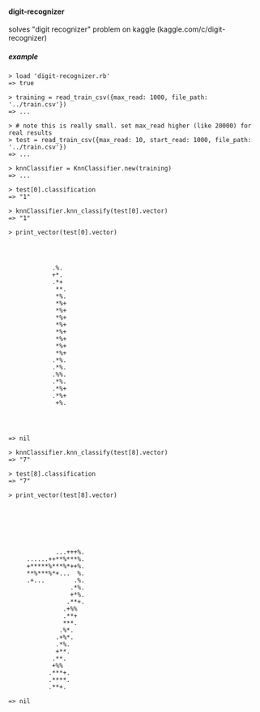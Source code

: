 #### digit-recognizer
solves "digit recognizer" problem on kaggle (kaggle.com/c/digit-recognizer)

##### example
    > load 'digit-recognizer.rb'
    => true

    > training = read_train_csv({max_read: 1000, file_path: '../train.csv'})
    => ...

    > # note this is really small. set max_read higher (like 20000) for real results
    > test = read_train_csv({max_read: 10, start_read: 1000, file_path: '../train.csv'})
    => ...

    > knnClassifier = KnnClassifier.new(training)
    => ...

    > test[0].classification
    => "1" 

    > knnClassifier.knn_classify(test[0].vector)
    => "1" 

    > print_vector(test[0].vector)
                                
                                
                                
                                
                .%.             
                +*.             
                .*+             
                 **.            
                 *%.            
                 *%+            
                 *%+            
                 *%+            
                 *%+            
                 *%+            
                 *%+            
                 *%+            
                 *%+            
                .*%.            
                .*%.            
                .%%.            
                .*%.            
                .*%+            
                .*%+            
                 +%.            
                                
                                
                                
                                
    => nil 

    > knnClassifier.knn_classify(test[8].vector)
    => "7" 

    > test[8].classification
    => "7" 
    
    > print_vector(test[8].vector)
                                
                                
                                
                                
                                
                                
                                
                 ...+++%.       
         ......++**%***%.       
         +*****%***%*++%.       
         **%***%*+...  %.       
         .+...        .%.       
                     .*%.       
                     +*%.       
                    .**+.       
                   .+%%         
                   .**+         
                   ***.         
                  .%*.          
                 .+%*.          
                 .*%.           
                 +**.           
                .**.            
                +%%             
               .***+.           
               .****.           
               .**+.            
                                
    => nil 

